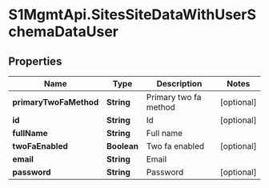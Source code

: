 # S1MgmtApi.SitesSiteDataWithUserSchemaDataUser

## Properties
Name | Type | Description | Notes
------------ | ------------- | ------------- | -------------
**primaryTwoFaMethod** | **String** | Primary two fa method | [optional] 
**id** | **String** | Id | [optional] 
**fullName** | **String** | Full name | 
**twoFaEnabled** | **Boolean** | Two fa enabled | [optional] 
**email** | **String** | Email | 
**password** | **String** | Password | [optional] 


